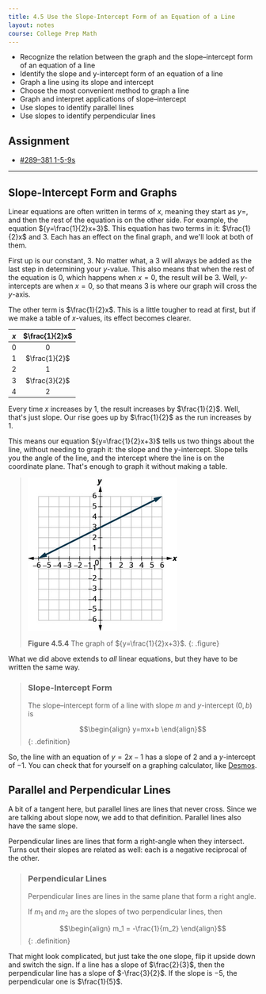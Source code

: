 ```yaml
---
title: 4.5 Use the Slope-Intercept Form of an Equation of a Line
layout: notes
course: College Prep Math
---
```


- Recognize the relation between the graph and the slope–intercept form of an equation of a line
- Identify the slope and y-intercept form of an equation of a line
- Graph a line using its slope and intercept
- Choose the most convenient method to graph a line
- Graph and interpret applications of slope–intercept
- Use slopes to identify parallel lines
- Use slopes to identify perpendicular lines

## Assignment

- [#289–381 1-5-9s](https://openstax.org/books/elementary-algebra-2e/pages/4-5-use-the-slope-intercept-form-of-an-equation-of-a-line#fs-id1169594078632)

---

## Slope-Intercept Form and Graphs

Linear equations are often written in terms of $x$, meaning they start as $y=$, and then the rest of the equation is on the other side. For example, the equation ${y=\frac{1}{2}x+3}$. This equation has two terms in it: $\frac{1}{2}x$ and $3$. Each has an effect on the final graph, and we'll look at both of them.

First up is our constant, $3$. No matter what, a $3$ will always be added as the last step in determining your $y$-value. This also means that when the rest of the equation is $0$, which happens when $x=0$, the result will be $3$. Well, $y$-intercepts are when $x=0$, so that means $3$ is where our graph will cross the $y$-axis.

The other term is $\frac{1}{2}x$. This is a little tougher to read at first, but if we make a table of $x$-values, its effect becomes clearer.

|  $x$  | $\frac{1}{2}x$ |
| :---: | :------------: |
|  $0$  |      $0$       |
|  $1$  | $\frac{1}{2}$  |
|  $2$  |      $1$       |
|  $3$  | $\frac{3}{2}$  |
|  $4$  |      $2$       |

Every time $x$ increases by $1$, the result increases by $\frac{1}{2}$. Well, that's just slope. Our rise goes up by $\frac{1}{2}$ as the run increases by $1$.

This means our equation ${y=\frac{1}{2}x+3}$ tells us two things about the line, without needing to graph it: the slope and the $y$-intercept. Slope tells you the angle of the line, and the intercept where the line is on the coordinate plane. That's enough to graph it without making a table.

> ![1/2 x + 3](./img/4-5-slope-int-graph.jpg)
>
> **Figure 4.5.4** The graph of ${y=\frac{1}{2}x+3}$.
{: .figure}

What we did above extends to *all* linear equations, but they have to be written the same way.

> ### Slope-Intercept Form
>
> The slope–intercept form of a line with slope $m$ and $y$-intercept $(0,b)$ is
>
> $$\begin{align}
> y=mx+b
> \end{align}$$
{: .definition}

So, the line with an equation of $y=2x - 1$ has a slope of $2$ and a $y$-intercept of $-1$. You can check that for yourself on a graphing calculator, like [Desmos](https://www.desmos.com/calculator).

## Parallel and Perpendicular Lines

A bit of a tangent here, but parallel lines are lines that never cross. Since we are talking about slope now, we add to that definition. Parallel lines also have the same slope.

Perpendicular lines are lines that form a right-angle when they intersect. Turns out their slopes are related as well: each is a negative reciprocal of the other.

> ### Perpendicular Lines
>
> Perpendicular lines are lines in the same plane that form a right angle.
>
> If $m_1$ and $m_2$ are the slopes of two perpendicular lines, then
>
> $$\begin{align}
> m_1 = -\frac{1}{m_2}
> \end{align}$$
{: .definition}

That might look complicated, but just take the one slope, flip it upside down and switch the sign. If a line has a slope of $\frac{2}{3}$, then the perpendicular line has a slope of $-\frac{3}{2}$. If the slope is $-5$, the perpendicular one is $\frac{1}{5}$.
